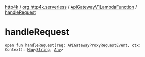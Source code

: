 [http4k](../../index.md) / [org.http4k.serverless](../index.md) / [ApiGatewayV1LambdaFunction](index.md) / [handleRequest](./handle-request.md)

# handleRequest

`open fun handleRequest(req: APIGatewayProxyRequestEvent, ctx: Context): `[`Map`](https://kotlinlang.org/api/latest/jvm/stdlib/kotlin.collections/-map/index.html)`<`[`String`](https://kotlinlang.org/api/latest/jvm/stdlib/kotlin/-string/index.html)`, `[`Any`](https://kotlinlang.org/api/latest/jvm/stdlib/kotlin/-any/index.html)`>`